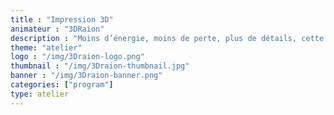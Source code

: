 ```yaml
---
title : "Impression 3D"
animateur : "3DRaion"
description : "Moins d’énergie, moins de perte, plus de détails, cette formation vous fait découvrir l’impression 3D via les nouvelles formes d’imprimantes et de conception."
theme: "atelier"
logo : "/img/3Draion-logo.png"
thumbnail : "/img/3Draion-thumbnail.jpg"
banner : "/img/3Draion-banner.png"
categories: ["program"]
type: atelier
---
```

